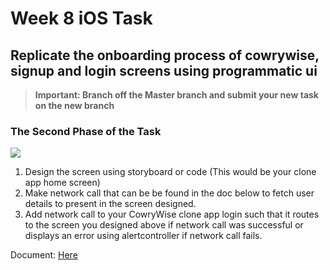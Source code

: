# Week 8 iOS Task

## Replicate the onboarding process of cowrywise, signup and login screens using programmatic ui

 > **Important: Branch off the Master branch and submit your new task on the new branch**

### The Second Phase of the Task 

![](https://lh5.googleusercontent.com/LAIDBjH_Y9RgjRL7eCqjtLOkv0NBhQQ5tzhop_eJVFum6lWY_aeyuCswEtf7YQ3j252qPGxFV0gQJKX4U8HXHQ1I9MskPd6RmnBVTQYVrSXUpierdm-kWUzGAFBzmvaxHEwmQcLN)

 1. Design the screen using storyboard or code (This would be your clone app home screen) 
 2. Make network call that can be be found in the doc below to fetch user details to present in the screen designed.
 3. Add network call to your CowryWise clone app login such that it routes to the screen you designed above if network call was successful or displays an error using alertcontroller if network call fails.

Document: [Here](https://docs.google.com/document/d/1MR_uLHeTZJxY_zkCMTha78kW7VUVkCm_8u7uQN21fTo/edit?usp=sharing)
